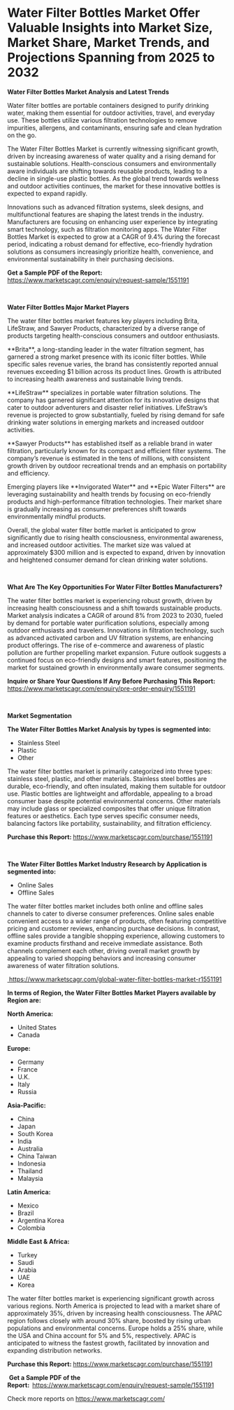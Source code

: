 <p><h1>Water Filter Bottles Market Offer Valuable Insights into Market Size, Market Share, Market Trends, and Projections Spanning from 2025 to 2032</h1></p><p><strong>Water Filter Bottles Market Analysis and Latest Trends</strong></p>
<p><p>Water filter bottles are portable containers designed to purify drinking water, making them essential for outdoor activities, travel, and everyday use. These bottles utilize various filtration technologies to remove impurities, allergens, and contaminants, ensuring safe and clean hydration on the go.</p><p>The Water Filter Bottles Market is currently witnessing significant growth, driven by increasing awareness of water quality and a rising demand for sustainable solutions. Health-conscious consumers and environmentally aware individuals are shifting towards reusable products, leading to a decline in single-use plastic bottles. As the global trend towards wellness and outdoor activities continues, the market for these innovative bottles is expected to expand rapidly.</p><p>Innovations such as advanced filtration systems, sleek designs, and multifunctional features are shaping the latest trends in the industry. Manufacturers are focusing on enhancing user experience by integrating smart technology, such as filtration monitoring apps. The Water Filter Bottles Market is expected to grow at a CAGR of 9.4% during the forecast period, indicating a robust demand for effective, eco-friendly hydration solutions as consumers increasingly prioritize health, convenience, and environmental sustainability in their purchasing decisions.</p></p>
<p><strong>Get a Sample PDF of the Report:&nbsp;</strong> <a href="https://www.marketscagr.com/enquiry/request-sample/1551191?utm_campaign=1126&utm_medium=2&utm_source=Github&utm_content=ia&utm_term=23032025&utm_id=water-filter-bottles">https://www.marketscagr.com/enquiry/request-sample/1551191</a></p>
<p>&nbsp;</p>
<p><strong>Water Filter Bottles Major Market Players</strong></p>
<p><p>The water filter bottles market features key players including Brita, LifeStraw, and Sawyer Products, characterized by a diverse range of products targeting health-conscious consumers and outdoor enthusiasts.</p><p>**Brita**, a long-standing leader in the water filtration segment, has garnered a strong market presence with its iconic filter bottles. While specific sales revenue varies, the brand has consistently reported annual revenues exceeding $1 billion across its product lines. Growth is attributed to increasing health awareness and sustainable living trends.</p><p>**LifeStraw** specializes in portable water filtration solutions. The company has garnered significant attention for its innovative designs that cater to outdoor adventurers and disaster relief initiatives. LifeStraw’s revenue is projected to grow substantially, fueled by rising demand for safe drinking water solutions in emerging markets and increased outdoor activities.</p><p>**Sawyer Products** has established itself as a reliable brand in water filtration, particularly known for its compact and efficient filter systems. The company’s revenue is estimated in the tens of millions, with consistent growth driven by outdoor recreational trends and an emphasis on portability and efficiency.</p><p>Emerging players like **Invigorated Water** and **Epic Water Filters** are leveraging sustainability and health trends by focusing on eco-friendly products and high-performance filtration technologies. Their market share is gradually increasing as consumer preferences shift towards environmentally mindful products.</p><p>Overall, the global water filter bottle market is anticipated to grow significantly due to rising health consciousness, environmental awareness, and increased outdoor activities. The market size was valued at approximately $300 million and is expected to expand, driven by innovation and heightened consumer demand for clean drinking water solutions.</p></p>
<p>&nbsp;</p>
<p><strong>What Are The Key Opportunities For Water Filter Bottles Manufacturers?</strong></p>
<p><p>The water filter bottles market is experiencing robust growth, driven by increasing health consciousness and a shift towards sustainable products. Market analysis indicates a CAGR of around 8% from 2023 to 2030, fueled by demand for portable water purification solutions, especially among outdoor enthusiasts and travelers. Innovations in filtration technology, such as advanced activated carbon and UV filtration systems, are enhancing product offerings. The rise of e-commerce and awareness of plastic pollution are further propelling market expansion. Future outlook suggests a continued focus on eco-friendly designs and smart features, positioning the market for sustained growth in environmentally aware consumer segments.</p></p>
<p><strong>Inquire or Share Your Questions If Any Before Purchasing This Report:</strong> <a href="https://www.marketscagr.com/enquiry/pre-order-enquiry/1551191?utm_campaign=1126&utm_medium=2&utm_source=Github&utm_content=ia&utm_term=23032025&utm_id=water-filter-bottles">https://www.marketscagr.com/enquiry/pre-order-enquiry/1551191</a></p>
<p>&nbsp;</p>
<p><strong>Market Segmentation</strong></p>
<p><strong>The Water Filter Bottles Market Analysis by types is segmented into:</strong></p>
<p><ul><li>Stainless Steel</li><li>Plastic</li><li>Other</li></ul></p>
<p><p>The water filter bottles market is primarily categorized into three types: stainless steel, plastic, and other materials. Stainless steel bottles are durable, eco-friendly, and often insulated, making them suitable for outdoor use. Plastic bottles are lightweight and affordable, appealing to a broad consumer base despite potential environmental concerns. Other materials may include glass or specialized composites that offer unique filtration features or aesthetics. Each type serves specific consumer needs, balancing factors like portability, sustainability, and filtration efficiency.</p></p>
<p><strong>Purchase this Report:&nbsp;</strong><a href="https://www.marketscagr.com/purchase/1551191?utm_campaign=1126&utm_medium=2&utm_source=Github&utm_content=ia&utm_term=23032025&utm_id=water-filter-bottles">https://www.marketscagr.com/purchase/1551191</a></p>
<p>&nbsp;</p>
<p><strong>The Water Filter Bottles Market Industry Research by Application is segmented into:</strong></p>
<p><ul><li>Online Sales</li><li>Offline Sales</li></ul></p>
<p><p>The water filter bottles market includes both online and offline sales channels to cater to diverse consumer preferences. Online sales enable convenient access to a wider range of products, often featuring competitive pricing and customer reviews, enhancing purchase decisions. In contrast, offline sales provide a tangible shopping experience, allowing customers to examine products firsthand and receive immediate assistance. Both channels complement each other, driving overall market growth by appealing to varied shopping behaviors and increasing consumer awareness of water filtration solutions.</p></p>
<p><a href="https://www.marketscagr.com/global-water-filter-bottles-market-r1551191?utm_campaign=1126&utm_medium=2&utm_source=Github&utm_content=ia&utm_term=23032025&utm_id=water-filter-bottles">&nbsp;https://www.marketscagr.com/global-water-filter-bottles-market-r1551191</a></p>
<p><strong>In terms of Region, the Water Filter Bottles Market Players available by Region are:</strong></p>
<p>
    <p> <strong> North America: </strong>
        <ul>
            <li>United States</li>
            <li>Canada</li>
        </ul>
        </p> 
    <p> <strong> Europe: </strong>
        <ul>
            <li>Germany</li>
            <li>France</li>
            <li>U.K.</li>
            <li>Italy</li>
            <li>Russia</li>
        </ul>
        </p> 
    <p> <strong> Asia-Pacific: </strong>
        <ul>
            <li>China</li>
            <li>Japan</li>
            <li>South Korea</li>
            <li>India</li>
            <li>Australia</li>
            <li>China Taiwan</li>
            <li>Indonesia</li>
            <li>Thailand</li>
            <li>Malaysia</li>
        </ul>
        </p> 
    <p> <strong> Latin America: </strong>
        <ul>
            <li>Mexico</li>
            <li>Brazil</li>
            <li>Argentina Korea</li>
            <li>Colombia</li>
        </ul>
        </p> 
    <p> <strong> Middle East & Africa: </strong>
        <ul>
            <li>Turkey</li>
            <li>Saudi</li>
            <li>Arabia</li>
            <li>UAE</li>
            <li>Korea</li>
        </ul>
    </p>
    </p>
<p><p>The water filter bottles market is experiencing significant growth across various regions. North America is projected to lead with a market share of approximately 35%, driven by increasing health consciousness. The APAC region follows closely with around 30% share, boosted by rising urban populations and environmental concerns. Europe holds a 25% share, while the USA and China account for 5% and 5%, respectively. APAC is anticipated to witness the fastest growth, facilitated by innovation and expanding distribution networks.</p></p>
<p><strong>Purchase this Report: </strong><a href="https://www.marketscagr.com/purchase/1551191?utm_campaign=1126&utm_medium=2&utm_source=Github&utm_content=ia&utm_term=23032025&utm_id=water-filter-bottles">https://www.marketscagr.com/purchase/1551191</a></p>
<p>&nbsp;<strong>Get a Sample PDF of the Report:&nbsp;&nbsp;</strong><a href="https://www.marketscagr.com/enquiry/request-sample/1551191?utm_campaign=1126&utm_medium=2&utm_source=Github&utm_content=ia&utm_term=23032025&utm_id=water-filter-bottles">https://www.marketscagr.com/enquiry/request-sample/1551191</a></p>
<p><strong></strong></p>
<p>Check more reports on <a href="https://www.marketscagr.com/?utm_campaign=1126&utm_medium=2&utm_source=Github&utm_content=ia&utm_term=23032025&utm_id=water-filter-bottles">https://www.marketscagr.com/</a></p>
